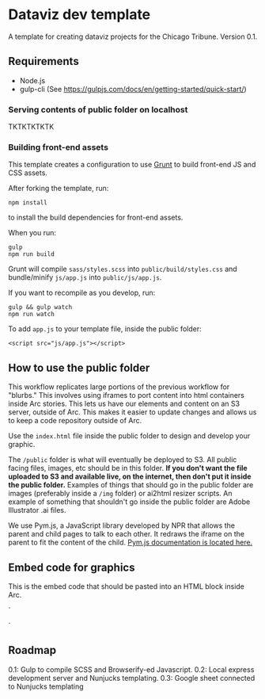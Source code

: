 # Dataviz dev template

A template for creating dataviz projects for the Chicago Tribune. Version 0.1.

## Requirements

* Node.js
* gulp-cli (See https://gulpjs.com/docs/en/getting-started/quick-start/)

### Serving contents of public folder on localhost

TKTKTKTKTK

### Building front-end assets

This template creates a configuration to use [Grunt](http://gruntjs.com/) to build front-end JS and CSS assets.

After forking the template, run:

    npm install

to install the build dependencies for front-end assets.

When you run:

    gulp
    npm run build

Grunt will compile `sass/styles.scss` into `public/build/styles.css` and bundle/minify `js/app.js` into `public/js/app.js`.

If you want to recompile as you develop, run:

    gulp && gulp watch
    npm run watch

To add `app.js` to your template file, inside the public folder:

    <script src="js/app.js"></script>

## How to use the public folder

This workflow replicates large portions of the previous workflow for "blurbs." This involves using iframes to port content into html containers inside Arc stories. This lets us have our elements and content on an S3 server, outside of Arc. This makes it easier to update changes and allows us to keep a code repository outside of Arc.

Use the `index.html` file inside the public folder to design and develop your graphic.

The `/public` folder is what will eventually be deployed to S3. All public facing files, images, etc should be in this folder. **If you don't want the file uploaded to S3 and available live, on the internet, then don't put it inside the public folder.** Examples of things that should go in the public folder are images (preferably inside a `/img` folder) or ai2html resizer scripts. An example of something that shouldn't go inside the public folder are Adobe Illustrator .ai files.

We use Pym.js, a JavaScript library developed by NPR that allows the parent and child pages to talk to each other. It redraws the iframe on the parent to fit the content of the child. [Pym.js documentation is located here.](http://blog.apps.npr.org/pym.js/)

## Embed code for graphics

This is the embed code that should be pasted into an HTML block inside Arc.

`<style> .dataviz-blurb iframe {min-width:100%; width:280px;}</style>
<div class='dataviz-blurb' id="blurb-gfx"></div>
<script src="https://pym.nprapps.org/pym.v1.min.js"></script>
<script>
    var pymParent = new pym.Parent('blurb-gfx', 'https://graphics.chicagotribune.com/SLUG/PATH', {});
</script>`

## Roadmap

0.1: Gulp to compile SCSS and Browserify-ed Javascript.
0.2: Local express development server and Nunjucks templating.
0.3: Google sheet connected to Nunjucks templating